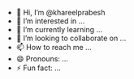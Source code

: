 - 👋 Hi, I’m @khareelprabesh
- 👀 I’m interested in ...
- 🌱 I’m currently learning ...
- 💞️ I’m looking to collaborate on ...
- 📫 How to reach me ...
- 😄 Pronouns: ...
- ⚡ Fun fact: ...

<!---
khareelprabesh/khareelprabesh is a ✨ special ✨ repository because its `README.md` (this file) appears on your GitHub profile.
You can click the Preview link to take a look at your changes.
--->
